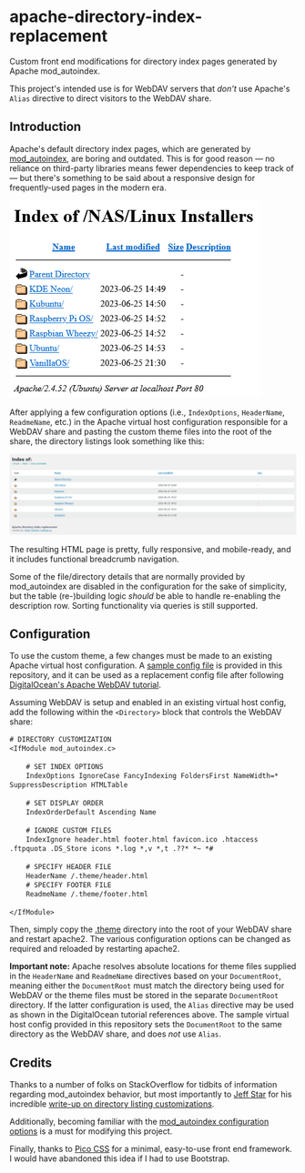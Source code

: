 # apache-directory-index-replacement
Custom front end modifications for directory index pages generated by Apache mod_autoindex.

This project's intended use is for WebDAV servers that *don't* use Apache's `Alias` directive to direct visitors to the WebDAV share.

## Introduction
Apache's default directory index pages, which are generated by [mod_autoindex](https://httpd.apache.org/docs/2.4/mod/mod_autoindex.html), are boring and outdated. This is for good reason — no reliance on third-party libraries means fewer dependencies to keep track of — but there's something to be said about a responsive design for frequently-used pages in the modern era.

![](.images/before.png)

After applying a few configuration options (i.e., `IndexOptions`, `HeaderName`, `ReadmeName`, etc.) in the Apache virtual host configuration responsible for a WebDAV share and pasting the custom theme files into the root of the share, the directory listings look something like this:

![](.images/after.png)

The resulting HTML page is pretty, fully responsive, and mobile-ready, and it includes functional breadcrumb navigation.

Some of the file/directory details that are normally provided by mod_autoindex are disabled in the configuration for the sake of simplicity, but the table (re-)building logic *should* be able to handle re-enabling the description row. Sorting functionality via queries is still supported.

## Configuration
To use the custom theme, a few changes must be made to an existing Apache virtual host configuration. A [sample config file](webdav-sample.conf) is provided in this repository, and it can be used as a replacement config file after following [DigitalOcean's Apache WebDAV tutorial](https://www.digitalocean.com/community/tutorials/how-to-configure-webdav-access-with-apache-on-ubuntu-18-04).

Assuming WebDAV is setup and enabled in an existing virtual host config, add the following within the `<Directory>` block that controls the WebDAV share:

```
# DIRECTORY CUSTOMIZATION
<IfModule mod_autoindex.c>

	# SET INDEX OPTIONS
	IndexOptions IgnoreCase FancyIndexing FoldersFirst NameWidth=* SuppressDescription HTMLTable

	# SET DISPLAY ORDER
	IndexOrderDefault Ascending Name

	# IGNORE CUSTOM FILES
	IndexIgnore header.html footer.html favicon.ico .htaccess .ftpquota .DS_Store icons *.log *,v *,t .??* *~ *#

	# SPECIFY HEADER FILE
	HeaderName /.theme/header.html
	# SPECIFY FOOTER FILE
	ReadmeName /.theme/footer.html

</IfModule>
```

Then, simply copy the [.theme](.theme/) directory into the root of your WebDAV share and restart apache2. The various configuration options can be changed as required and reloaded by restarting apache2.

**Important note:** Apache resolves absolute locations for theme files supplied in the `HeaderName` and `ReadmeName` directives based on your `DocumentRoot`, meaning either the `DocumentRoot` must match the directory being used for WebDAV or the theme files must be stored in the separate `DocumentRoot` directory. If the latter configuration is used, the `Alias` directive may be used as shown in the DigitalOcean tutorial references above. The sample virtual host config provided in this repository sets the `DocumentRoot` to the same directory as the WebDAV share, and does *not* use `Alias`.

## Credits
Thanks to a number of folks on StackOverflow for tidbits of information regarding mod_autoindex behavior, but most importantly to [Jeff Star](https://perishablepress.com/author/perish/) for his incredible [write-up on directory listing customizations](https://perishablepress.com/better-default-directory-views-with-htaccess/).

Additionally, becoming familiar with the [mod_autoindex configuration options](https://httpd.apache.org/docs/2.4/mod/mod_autoindex.html) is a must for modifying this project.

Finally, thanks to [Pico CSS](https://picocss.com/) for a minimal, easy-to-use front end framework. I would have abandoned this idea if I had to use Bootstrap.